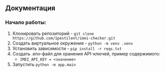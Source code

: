 <h2>Документация</h2>
<h3>Начало работы:</h3>
<ol>
<li>Клонировать репозиторий - <code>git clone https://github.com/1pestilent/imei-checker.git</code></li>
<li>Создать виртуальное окружение - <code>python -m venv .venv</code></li>
<li>Установить зависимости - <code>pip install -r reqs.txt</code></li>
<li>Создать .env-файл для хранения API-ключей, пример содержимого:
<ul>
<li><code>IMEI_API_KEY = <значение></code></li>
</ul>
</li>
<li> Запустить <code>python -m app.main</code>
</ol>